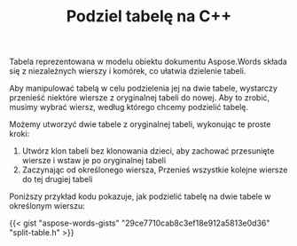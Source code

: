 ﻿---
title: Podziel tabelę na C++
second_title: Aspose.Words dla C++
articleTitle: Tabela Dzielona
linktitle: Tabela Dzielona
description: "Podziel tabelę na C++. Jak podzielić jedną tabelę na dwie oddzielne tabele C++."
type: docs
weight: 100
url: /pl/cpp/split-table/
timestamp: 2024-01-27-14-07-04
---

Tabela reprezentowana w modelu obiektu dokumentu Aspose.Words składa się z niezależnych wierszy i komórek, co ułatwia dzielenie tabeli.

Aby manipulować tabelą w celu podzielenia jej na dwie tabele, wystarczy przenieść niektóre wiersze z oryginalnej tabeli do nowej. Aby to zrobić, musimy wybrać wiersz, według którego chcemy podzielić tabelę.

Możemy utworzyć dwie tabele z oryginalnej tabeli, wykonując te proste kroki:

1. Utwórz klon tabeli bez klonowania dzieci, aby zachować przesunięte wiersze i wstaw je po oryginalnej tabeli
2. Zaczynając od określonego wiersza, Przenieś wszystkie kolejne wiersze do tej drugiej tabeli

Poniższy przykład kodu pokazuje, jak podzielić tabelę na dwie tabele w określonym wierszu:

{{< gist "aspose-words-gists" "29ce7710cab8c3ef18e912a5813e0d36" "split-table.h" >}}
